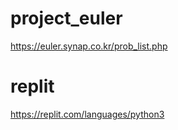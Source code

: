 # project_euler
https://euler.synap.co.kr/prob_list.php

# replit
https://replit.com/languages/python3
